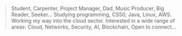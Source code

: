 > Student, Carpenter, Project Manager, Dad, Music Producer, Big Reader, Seeker... 
> Studying programming, CS50, Java, Linux, AWS. 
> Working my way into the cloud sector. 
> Interested in a wide range of areas: Cloud, Networks, Security, AI, Blockchain,
> Open to connect...

<!---
owen-heavey/owen-heavey is a ✨ special ✨ repository because its `README.md` (this file) appears on your GitHub profile.
You can click the Preview link to take a look at your changes.
--->

